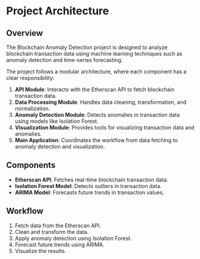 # Project Architecture

## Overview

The Blockchain Anomaly Detection project is designed to analyze blockchain transaction data using machine learning techniques such as anomaly detection and time-series forecasting.

The project follows a modular architecture, where each component has a clear responsibility:

1. **API Module**: Interacts with the Etherscan API to fetch blockchain transaction data.
2. **Data Processing Module**: Handles data cleaning, transformation, and normalization.
3. **Anomaly Detection Module**: Detects anomalies in transaction data using models like Isolation Forest.
4. **Visualization Module**: Provides tools for visualizing transaction data and anomalies.
5. **Main Application**: Coordinates the workflow from data fetching to anomaly detection and visualization.

## Components

- **Etherscan API**: Fetches real-time blockchain transaction data.
- **Isolation Forest Model**: Detects outliers in transaction data.
- **ARIMA Model**: Forecasts future trends in transaction values.

## Workflow

1. Fetch data from the Etherscan API.
2. Clean and transform the data.
3. Apply anomaly detection using Isolation Forest.
4. Forecast future trends using ARIMA.
5. Visualize the results.

